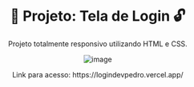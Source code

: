 <h1 align="center"> 🚀 Projeto: Tela de Login 🔓 </h1>
<p align="center"> Projeto totalmente responsivo utilizando HTML e CSS. </p>

<div align="center">

![image](https://github.com/user-attachments/assets/52196bc0-a4da-473d-8ada-ee1de908cb47)

</div>

<p align="center"> Link para acesso: https://logindevpedro.vercel.app/</p>
